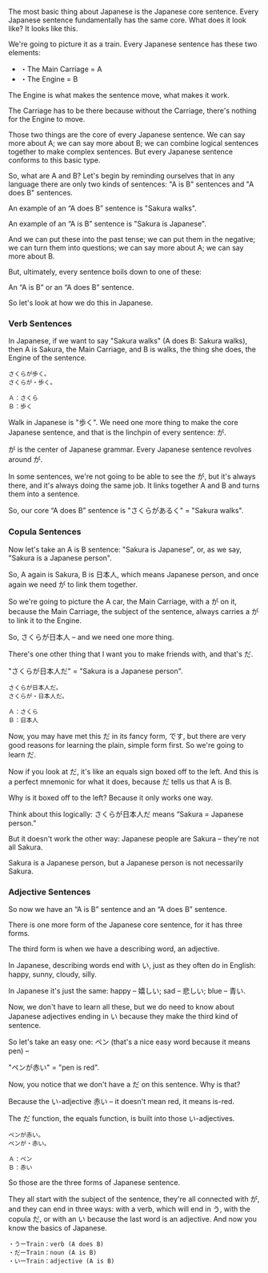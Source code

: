 The most basic thing about Japanese is the Japanese core sentence. Every Japanese sentence fundamentally has the same core. What does it look like? It looks like this.

We're going to picture it as a train. Every Japanese sentence has these two elements:

+ ・The Main Carriage = A
+ ・The Engine = B

The Engine is what makes the sentence move, what makes it work. 

The Carriage has to be there because without the Carriage, there's nothing for the Engine to move.

Those two things are the core of every Japanese sentence. We can say more about A; we can say more about B; we can combine logical sentences together to make complex sentences. But every Japanese sentence conforms to this basic type.

So, what are A and B? Let's begin by reminding ourselves that in any language there are only two kinds of sentences: "A is B" sentences and "A does B" sentences.

An example of an “A does B” sentence is "Sakura walks".

An example of an “A is B” sentence is "Sakura is Japanese".

And we can put these into the past tense; we can put them in the negative; we can turn them into questions; we can say more about A; we can say more about B. 

But, ultimately, every sentence boils down to one of these:

An “A is B” or an “A does B” sentence.

So let's look at how we do this in Japanese.

### Verb Sentences

In Japanese, if we want to say "Sakura walks" (A does B: Sakura walks), then A is Sakura, the Main Carriage, and B is walks, the thing she does, the Engine of the sentence.

```
さくらが歩く。
さくらが・歩く。

Ａ：さくら
Ｂ：歩く
```

Walk in Japanese is "歩く". We need one more thing to make the core Japanese sentence, and that is the linchpin of every sentence: が.

が is the center of Japanese grammar. Every Japanese sentence revolves around が. 

In some sentences, we're not going to be able to see the が, but it's always there, and it's always doing the same job. It links together A and B and turns them into a sentence. 

So, our core “A does B” sentence is "さくらがあるく" = "Sakura walks".

### Copula Sentences

Now let's take an A is B sentence: "Sakura is Japanese", or, as we say, "Sakura is a Japanese person".

So, A again is Sakura, B is 日本人, which means Japanese person, and once again we need が to link them together.

So we're going to picture the A car, the Main Carriage, with a が on it, because the Main Carriage, the subject of the sentence, always carries a が to link it to the Engine.

So, さくらが日本人 – and we need one more thing.

There's one other thing that I want you to make friends with, and that's だ.

"さくらが日本人だ" = "Sakura is a Japanese person".

```
さくらが日本人だ。
さくらが・日本人だ。

Ａ：さくら
Ｂ：日本人
```

Now, you may have met this だ in its fancy form, です, but there are very good reasons for learning the plain, simple form first. So we're going to learn だ.

Now if you look at だ, it's like an equals sign boxed off to the left. And this is a perfect mnemonic for what it does, because だ tells us that A is B. 

Why is it boxed off to the left? Because it only works one way.

Think about this logically: さくらが日本人だ  means “Sakura = Japanese person.”

But it doesn't work the other way: Japanese people are Sakura – they're not all Sakura.

Sakura is a Japanese person, but a Japanese person is not necessarily Sakura.

### Adjective Sentences

So now we have an “A is B” sentence and an “A does B” sentence.

There is one more form of the Japanese core sentence, for it has three forms.

The third form is when we have a describing word, an adjective.

In Japanese, describing words end with い, just as they often do in English: happy, sunny, cloudy, silly.

In Japanese it's just the same: happy – 嬉しい; sad – 悲しい; blue – 青い.

Now, we don't have to learn all these, but we do need to know about Japanese adjectives ending in い because they make the third kind of sentence.

So let's take an easy one: ペン (that's a nice easy word because it means pen) – 

"ペンが赤い" = "pen is red".

Now, you notice that we don't have a だ on this sentence. Why is that?

Because the い-adjective 赤い – it doesn't mean red, it means is-red.

The だ function, the equals function, is built into those い-adjectives.

```
ペンが赤い。
ペンが・赤い。

Ａ：ペン
Ｂ：赤い
```

So those are the three forms of Japanese sentence.

They all start with the subject of the sentence, they're all connected with が, and they can end in three ways: with a verb, which will end in う, with the copula だ, or with an い because the last word is an adjective. And now you know the basics of Japanese.

```
・うーTrain：verb (A does B)
・だーTrain：noun (A is B)
・いーTrain：adjective (A is B)
```